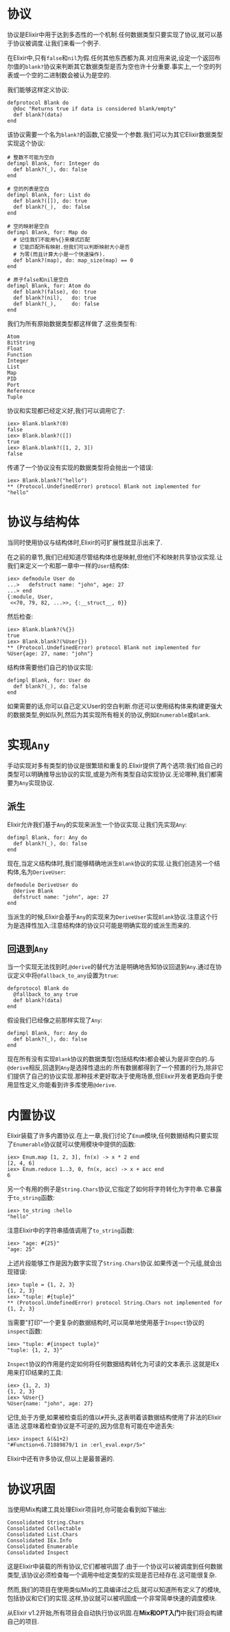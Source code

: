 # 协议


协议是Elixir中用于达到多态性的一个机制.任何数据类型只要实现了协议,就可以基于协议被调度.让我们来看一个例子.

在Elixir中,只有`false`和`nil`为假.任何其他东西都为真.对应用来说,设定一个返回布尔值的`blank?`协议来判断其它数据类型是否为空也许十分重要.事实上,一个空的列表或一个空的二进制数会被认为是空的.

我们能够这样定义协议:

```
defprotocol Blank do
  @doc "Returns true if data is considered blank/empty"
  def blank?(data)
end
```

该协议需要一个名为`blank?`的函数,它接受一个参数.我们可以为其它Elixir数据类型实现这个协议:

```
# 整数不可能为空白
defimpl Blank, for: Integer do
  def blank?(_), do: false
end

# 空的列表是空白
defimpl Blank, for: List do
  def blank?([]), do: true
  def blank?(_),  do: false
end

# 空的映射是空白
defimpl Blank, for: Map do
  # 记住我们不能用%{}来模式匹配
  # 它能匹配所有映射.但我们可以判断映射大小是否
  # 为零(而且计算大小是一个快速操作).
  def blank?(map), do: map_size(map) == 0
end

# 原子false和nil是空白
defimpl Blank, for: Atom do
  def blank?(false), do: true
  def blank?(nil),   do: true
  def blank?(_),     do: false
end
```

我们为所有原始数据类型都这样做了.这些类型有:

```
Atom
BitString
Float
Function
Integer
List
Map
PID
Port
Reference
Tuple
```

协议和实现都已经定义好,我们可以调用它了:

```
iex> Blank.blank?(0)
false
iex> Blank.blank?([])
true
iex> Blank.blank?([1, 2, 3])
false
```

传递了一个协议没有实现的数据类型将会抛出一个错误:

```
iex> Blank.blank?("hello")
** (Protocol.UndefinedError) protocol Blank not implemented for "hello"
```

# 协议与结构体

当同时使用协议与结构体时,Elixir的可扩展性就显示出来了.

在之前的章节,我们已经知道尽管结构体也是映射,但他们不和映射共享协议实现.让我们来定义一个和那一章中一样的`User`结构体:

```
iex> defmodule User do
...>   defstruct name: "john", age: 27
...> end
{:module, User,
 <<70, 79, 82, ...>>, {:__struct__, 0}}
```

然后检查:

```
iex> Blank.blank?(%{})
true
iex> Blank.blank?(%User{})
** (Protocol.UndefinedError) protocol Blank not implemented for %User{age: 27, name: "john"}
```

结构体需要他们自己的协议实现:

```
defimpl Blank, for: User do
  def blank?(_), do: false
end
```

如果需要的话,你可以自己定义User的空白判断.你还可以使用结构体来构建更强大的数据类型,例如队列,然后为其实现所有相关的协议,例如`Enumerable`或`Blank`.

# 实现`Any`

手动实现对多有类型的协议是很繁琐和重复的.Elixir提供了两个选项:我们给自己的类型可以明确推导出协议的实现,或是为所有类型自动实现协议.无论哪种,我们都需要为`Any`实现协议.

## 派生

Elixir允许我们基于`Any`的实现来派生一个协议实现.让我们先实现`Any`:

```
defimpl Blank, for: Any do
  def blank?(_), do: false
end
```

现在,当定义结构体时,我们能够精确地派生`Blank`协议的实现.让我们创造另一个结构体,名为`DeriveUser`:

```
defmodule DeriveUser do
  @derive Blank
  defstruct name: "john", age: 27
end
```

当派生的时候,Elixir会基于`Any`的实现来为`DeriveUser`实现`Blank`协议.注意这个行为是选择性加入:注意结构体的协议只可能是明确实现的或派生而来的.

## 回退到`Any`

当一个实现无法找到时,`@derive`的替代方法是明确地告知协议回退到`Any`.通过在协议定义中将`@fallback_to_any`设置为`true`:

```
defprotocol Blank do
  @fallback_to_any true
  def blank?(data)
end
```

假设我们已经像之前那样实现了`Any`:

```
defimpl Blank, for: Any do
  def blank?(_), do: false
end
```

现在所有没有实现`Blank`协议的数据类型(包括结构体)都会被认为是非空白的.与`@derive`相反,回退到`Any`是选择性退出的:所有数据都得到了一个预置的行为,除非它们提供了自己的协议实现.那种技术更好取决于使用场景,但Elixir开发者更趋向于使用显性定义,你能看到许多库使用`@derive`.

# 内置协议

Elixir装载了许多内置协议.在上一章,我们讨论了`Enum`模块,任何数据结构只要实现了`Enumerable`协议就可以使用模块中提供的函数:

```
iex> Enum.map [1, 2, 3], fn(x) -> x * 2 end
[2, 4, 6]
iex> Enum.reduce 1..3, 0, fn(x, acc) -> x + acc end
6
```

另一个有用的例子是`String.Chars`协议,它指定了如何将字符转化为字符串.它暴露于`to_string`函数:

```
iex> to_string :hello
"hello"
```

注意Elixir中的字符串插值调用了`to_string`函数:

```
iex> "age: #{25}"
"age: 25"
```

上述片段能够工作是因为数字实现了`String.Chars`协议.如果传送一个元组,就会出现错误:

```
iex> tuple = {1, 2, 3}
{1, 2, 3}
iex> "tuple: #{tuple}"
** (Protocol.UndefinedError) protocol String.Chars not implemented for {1, 2, 3}
```

当需要"打印"一个更复杂的数据结构时,可以简单地使用基于`Inspect`协议的`inspect`函数:

```
iex> "tuple: #{inspect tuple}"
"tuple: {1, 2, 3}"
```

`Inspect`协议的作用是约定如何将任何数据结构转化为可读的文本表示.这就是IEx用来打印结果的工具:

```
iex> {1, 2, 3}
{1, 2, 3}
iex> %User{}
%User{name: "john", age: 27}
```

记住,处于方便,如果被检查后的值以`#`开头,这表明着该数据结构使用了非法的Elixir语法.这意味着检查协议是不可逆的,因为信息有可能在中途丢失:

```
iex> inspect &(&1+2)
"#Function<6.71889879/1 in :erl_eval.expr/5>"
```

Elixir中还有许多协议,但以上是最普遍的.

# 协议巩固

当使用Mix构建工具处理Elixir项目时,你可能会看到如下输出:

```
Consolidated String.Chars
Consolidated Collectable
Consolidated List.Chars
Consolidated IEx.Info
Consolidated Enumerable
Consolidated Inspect
```

这是Elixir中装载的所有协议,它们都被巩固了.由于一个协议可以被调度到任何数据类型,该协议必须检查每一个调用中给定类型的实现是否已经存在.这可能很复杂.

然而,我们的项目在使用类似Mix的工具编译过之后,就可以知道所有定义了的模块,包括协议和它们的实现.这样,协议就可以被巩固成一个非常简单快速的调度模块.

从Elixir v1.2开始,所有项目会自动执行协议巩固.在**Mix和OPT入门**中我们将会构建自己的项目.
